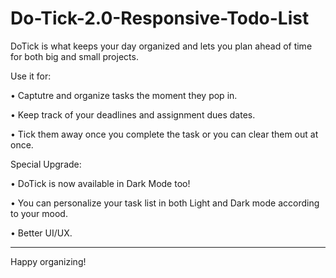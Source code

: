 # Do-Tick-2.0-Responsive-Todo-List
DoTick is what keeps your day organized and lets you plan ahead of time for both big and small projects.  

Use it for: 

• Captutre and organize tasks the moment they pop in.

• Keep track of your deadlines and assignment dues dates. 

• Tick them away once you complete the task or you can clear them out at once.  

Special Upgrade: 

• DoTick is now available in Dark Mode too! 

• You can personalize your task list in both Light and Dark mode according to your mood. 

• Better UI/UX.  

*****************
Happy organizing!
